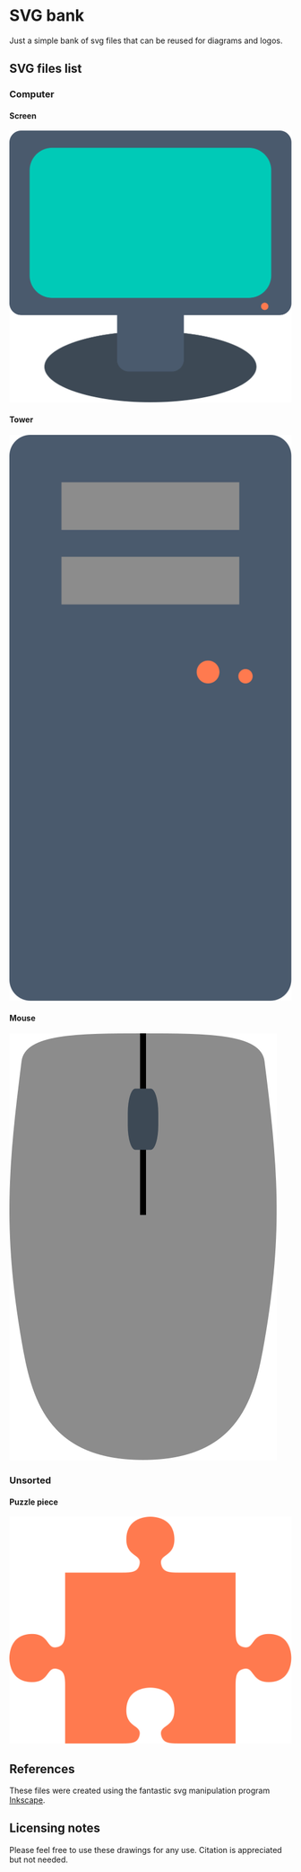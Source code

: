# SVG bank
Just a simple bank of svg files that can be reused for diagrams and logos.

## SVG files list
### Computer
#### Screen
![Computer screen](computer/screen.svg)

#### Tower
![Computer tower](computer/tower.svg)

#### Mouse
![Computer mouse](computer/mouse.svg)

### Unsorted
#### Puzzle piece
![Puzzle piece](puzzle.svg)

## References
These files were created using the fantastic svg manipulation program
[Inkscape](https://inkscape.org/).

## Licensing notes
Please feel free to use these drawings for any use. Citation is appreciated but
not needed.
